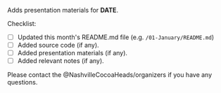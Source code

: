 Adds presentation materials for __DATE__.

Checklist:

- [ ] Updated this month's README.md file (e.g. `/01-January/README.md`)
- [ ] Added source code (if any).
- [ ] Added presentation materials (if any).
- [ ] Added relevant notes (if any).

Please contact the @NashvilleCocoaHeads/organizers if you have any questions.
